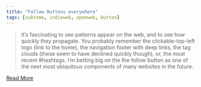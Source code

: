 ```yaml
---
title: "Follow Buttons everywhere"
tags: [subtome, indieweb, openweb, button]
---
```


> It’s fascinating to see patterns appear on the web, and to see how quickly they propagate. You probably remember the clickable-top-left logo (link to the home), the navigation footer with deep links, the tag clouds (these seem to have declined quickly though), or, the most recent #hashtags. I’m betting big on the the follow button as one of the next most ubiquitous components of many websites in the future.


[Read More](http://julien.svbtle.com/follow-buttons-everywhere)

